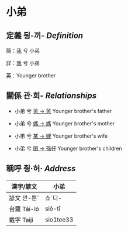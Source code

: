 # 小弟
## 定義 딍-끼- _Definition_
簡：[我](member1.md) 兮 小弟

詳：[我](member1.md) 兮 小弟

英：Younger brother

## 關係 관·희- _Relationships_

- 小弟 兮 [爸 → 爸](member2.md) Younger brother's father

- 小弟 兮 [媽 → 媽](member3.md) Younger brother's mother

- 小弟 兮 [某 → 嫂](member21.md) Younger brother's wife

- 小弟 兮 [囝 → 孫仔](member22.md) Younger brother's children



## 稱呼 칑·허· _Address_

漢字/諺文 | 小弟
--- | ---
諺文 깐-뿐ˆ | 쇼ˊ디-
台羅 Tâi-lô | sió-tī
戴字 Taiji | sio1tee33


